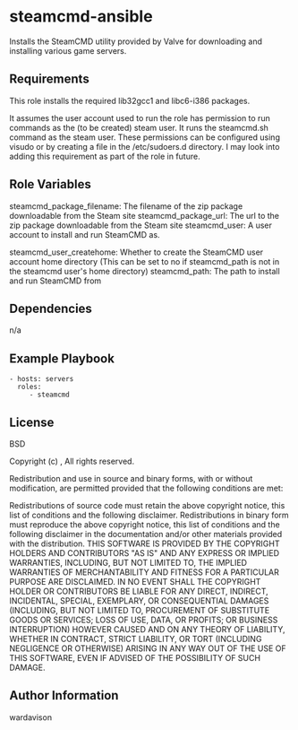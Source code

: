 steamcmd-ansible
=========

Installs the SteamCMD utility provided by Valve for downloading and installing various game servers.

Requirements
------------

This role installs the required lib32gcc1 and libc6-i386 packages.

It assumes the user account used to run the role has permission to run commands as the (to be created) steam user. It runs the steamcmd.sh command as the steam user. These permissions can be configured using visudo or by creating a file in the /etc/sudoers.d directory. I may look into adding this requirement as part of the role in future.

Role Variables
--------------

steamcmd_package_filename: The filename of the zip package downloadable from the Steam site
steamcmd_package_url: The url to the zip package downloadable from the Steam site
steamcmd_user: A user account to install and run SteamCMD as.

steamcmd_user_createhome: Whether to create the SteamCMD user account home directory (This can be set to no if steamcmd_path is not in the steamcmd user's home directory)
steamcmd_path: The path to install and run SteamCMD from

Dependencies
------------

n/a

Example Playbook
----------------

    - hosts: servers
      roles:
         - steamcmd

License
-------

BSD

Copyright (c) , All rights reserved.

Redistribution and use in source and binary forms, with or without modification, are permitted provided that the following conditions are met:

Redistributions of source code must retain the above copyright notice, this list of conditions and the following disclaimer. Redistributions in binary form must reproduce the above copyright notice, this list of conditions and the following disclaimer in the documentation and/or other materials provided with the distribution. THIS SOFTWARE IS PROVIDED BY THE COPYRIGHT HOLDERS AND CONTRIBUTORS "AS IS" AND ANY EXPRESS OR IMPLIED WARRANTIES, INCLUDING, BUT NOT LIMITED TO, THE IMPLIED WARRANTIES OF MERCHANTABILITY AND FITNESS FOR A PARTICULAR PURPOSE ARE DISCLAIMED. IN NO EVENT SHALL THE COPYRIGHT HOLDER OR CONTRIBUTORS BE LIABLE FOR ANY DIRECT, INDIRECT, INCIDENTAL, SPECIAL, EXEMPLARY, OR CONSEQUENTIAL DAMAGES (INCLUDING, BUT NOT LIMITED TO, PROCUREMENT OF SUBSTITUTE GOODS OR SERVICES; LOSS OF USE, DATA, OR PROFITS; OR BUSINESS INTERRUPTION) HOWEVER CAUSED AND ON ANY THEORY OF LIABILITY, WHETHER IN CONTRACT, STRICT LIABILITY, OR TORT (INCLUDING NEGLIGENCE OR OTHERWISE) ARISING IN ANY WAY OUT OF THE USE OF THIS SOFTWARE, EVEN IF ADVISED OF THE POSSIBILITY OF SUCH DAMAGE.

Author Information
------------------

wardavison
